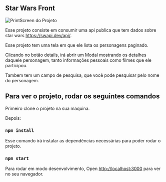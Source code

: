 ## Star Wars Front

![PrintScreen do Projeto](https://prnt.sc/YxmBeKopx4yj)

Esse projeto consiste em consumir uma api publica que tem dados sobre star wars https://swapi.dev/api/.

Esse projeto tem uma tela em que ele lista os personagens paginado.

Clicando no botão details, irá abrir um Modal mostrando os detalhes daquele personagem, tanto informações pessoais como filmes que ele participou.

Tambem tem um campo de pesquisa, que você pode pesquisar pelo nome do personagem.

## Para ver o projeto, rodar os seguintes comandos

Primeiro clone o projeto na sua maquina.

Depois:

### `npm install`

Esse comando irá instalar as dependências necessárias para poder rodar o projeto.

### `npm start`

Para rodar em modo desenvolvimento,
Open [http://localhost:3000](http://localhost:3000) para ver no seu navegador.